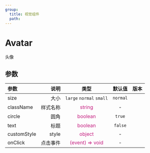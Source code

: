 ```yaml
---
group:
  title: 视觉组件
  path:
---
```


# Avatar

头像

## 参数

| 参数        |     说明 |                    类型                    |  默认值  | 版本 |
| :---------- | -------: | :----------------------------------------: | :------: | :--: |
| size        |     大小 |          `large` `normal` `small`          | `normal` |      |
| className   | 样式名称 |     <font color=#c41d7f>string</font>      |    -     |
| circle      |     圆角 |     <font color=#c41d7f>boolean</font>     |  `true`  |
| text        |     标题 |     <font color=#c41d7f>boolean</font>     | `false`  |
| customStyle |    style |     <font color=#c41d7f>object</font>      |    -     |
| onClick     | 点击事件 | <font color=#c41d7f>(event) => void</font> |    -     |
